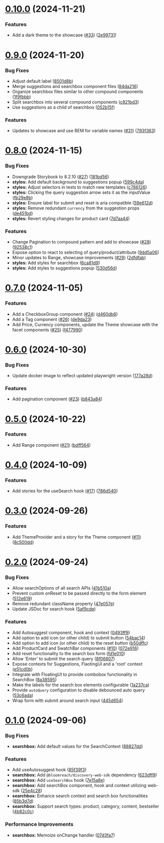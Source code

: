 # [0.10.0](https://github.com/bloomreach/limitless-ui-react/compare/v0.9.0...v0.10.0) (2024-11-21)


### Features

* Add a dark theme to the showcase ([#33](https://github.com/bloomreach/limitless-ui-react/issues/33)) ([2e99731](https://github.com/bloomreach/limitless-ui-react/commit/2e99731d3ba8585052197d36591ebda614380af3))

# [0.9.0](https://github.com/bloomreach/limitless-ui-react/compare/v0.8.0...v0.9.0) (2024-11-20)


### Bug Fixes

* Adjust default label ([8501d8b](https://github.com/bloomreach/limitless-ui-react/commit/8501d8b0b944184a599c28774e4ea758d8115481))
* Merge suggestions and searchbox component files ([84da216](https://github.com/bloomreach/limitless-ui-react/commit/84da2164004469f20e194cf561a75935ba19568b))
* Organize searchbox files similar to other compound components ([1f9fbbb](https://github.com/bloomreach/limitless-ui-react/commit/1f9fbbb8a31cb87c9fc44ae5058df797a738d26c))
* Split searchbox into several compound components ([c821bd3](https://github.com/bloomreach/limitless-ui-react/commit/c821bd337873e032da01474a9429a783cf515901))
* Use suggestions as a child of searchbox ([052b15f](https://github.com/bloomreach/limitless-ui-react/commit/052b15f0489a2908394ac84676ad26f39304afa9))


### Features

* Updates to showcase and use BEM for variable names ([#31](https://github.com/bloomreach/limitless-ui-react/issues/31)) ([793f363](https://github.com/bloomreach/limitless-ui-react/commit/793f3632c376ad43233c4d17f4ccd3275d852a35))

# [0.8.0](https://github.com/bloomreach/limitless-ui-react/compare/v0.7.0...v0.8.0) (2024-11-15)


### Bug Fixes

* Downgrade Storybook to 8.2.10 ([#27](https://github.com/bloomreach/limitless-ui-react/issues/27)) ([181bd56](https://github.com/bloomreach/limitless-ui-react/commit/181bd56efc73f84793a563130d23b57ac087bdad))
* **styles:** Add default background to suggestions popup ([599c4da](https://github.com/bloomreach/limitless-ui-react/commit/599c4dac4f7576c8bf8a5f7610b17778645bac6f))
* **styles:** Adjust selectors in tests to match new templates ([c786126](https://github.com/bloomreach/limitless-ui-react/commit/c786126a6390ef0d9259d08a772ac7c632c17bbd))
* **styles:** Clicking the query suggestion arrow sets it as the inputValue ([fb29e8b](https://github.com/bloomreach/limitless-ui-react/commit/fb29e8b544bdf8f37021825dfd881c02bf1479dd))
* **styles:** Ensure label for submit and reset is aria compatible ([59e612d](https://github.com/bloomreach/limitless-ui-react/commit/59e612def96f89c7b5b9d2648e8dc2e5eb23e02d))
* **styles:** Remove redundant `currency` from the suggestion props ([de451bd](https://github.com/bloomreach/limitless-ui-react/commit/de451bdc49286546429f5cd203fd7195a370e691))
* **styles:** Revert styling changes for product card ([7d7aa44](https://github.com/bloomreach/limitless-ui-react/commit/7d7aa44d08139f81199927c076cc5f06335ca57a))


### Features

* Change Pagination to compound pattern and add to showcase ([#28](https://github.com/bloomreach/limitless-ui-react/issues/28)) ([92538c1](https://github.com/bloomreach/limitless-ui-react/commit/92538c1a7bddf15a04f1165e537c07f01a3a8ec2))
* Expose option to react to selecting of query/product/attribute ([9dd5a06](https://github.com/bloomreach/limitless-ui-react/commit/9dd5a063b05d38c639b19569ff5042b6d129714d))
* Minor updates to Range, showcase improvements ([#29](https://github.com/bloomreach/limitless-ui-react/issues/29)) ([2dfdfab](https://github.com/bloomreach/limitless-ui-react/commit/2dfdfabe30b0cccc3bfb8cf13c9555b67f81aa8a))
* **styles:** Add styles for searchbox ([6ca81d9](https://github.com/bloomreach/limitless-ui-react/commit/6ca81d985c52a3a7d7aaa3603aec12965240fcbb))
* **styles:** Add styles to suggestions popup ([530d56d](https://github.com/bloomreach/limitless-ui-react/commit/530d56d06b6121794f0d41162882114300383a80))

# [0.7.0](https://github.com/bloomreach/limitless-ui-react/compare/v0.6.0...v0.7.0) (2024-11-05)


### Features

* Add a CheckboxGroup component ([#24](https://github.com/bloomreach/limitless-ui-react/issues/24)) ([d460db6](https://github.com/bloomreach/limitless-ui-react/commit/d460db6f31bd490b8fc907352ea95180d91c6ccf))
* Add a Tag component ([#26](https://github.com/bloomreach/limitless-ui-react/issues/26)) ([de9da23](https://github.com/bloomreach/limitless-ui-react/commit/de9da23ba6d8c423d8617fe4a9a407074d0b405f))
* Add Price, Currency components, update the Theme showcase with the facet components ([#25](https://github.com/bloomreach/limitless-ui-react/issues/25)) ([f477990](https://github.com/bloomreach/limitless-ui-react/commit/f477990f36f738de16782533962b3877b02a502c))

# [0.6.0](https://github.com/bloomreach/limitless-ui-react/compare/v0.5.0...v0.6.0) (2024-10-30)


### Bug Fixes

* Update docker image to reflect updated playwright version ([177a28d](https://github.com/bloomreach/limitless-ui-react/commit/177a28d23b1d33cfea335467ae4d8ae3ec65ad37))


### Features

* Add pagination component ([#23](https://github.com/bloomreach/limitless-ui-react/issues/23)) ([b843a84](https://github.com/bloomreach/limitless-ui-react/commit/b843a84bfdce1917d14e757eaa08efbead703d6f))

# [0.5.0](https://github.com/bloomreach/limitless-ui-react/compare/v0.4.0...v0.5.0) (2024-10-22)


### Features

* Add Range component ([#21](https://github.com/bloomreach/limitless-ui-react/issues/21)) ([bdff564](https://github.com/bloomreach/limitless-ui-react/commit/bdff5641ffb8586514f7d0eb053ab28c3445e872))

# [0.4.0](https://github.com/bloomreach/limitless-ui-react/compare/v0.3.0...v0.4.0) (2024-10-09)


### Features

* Add stories for the useSearch hook ([#17](https://github.com/bloomreach/limitless-ui-react/issues/17)) ([786d540](https://github.com/bloomreach/limitless-ui-react/commit/786d54087f68049f60cc75735ff808bb926c2ef5))

# [0.3.0](https://github.com/bloomreach/limitless-ui-react/compare/v0.2.0...v0.3.0) (2024-09-26)


### Features

* Add ThemeProvider and a story for the Theme component ([#11](https://github.com/bloomreach/limitless-ui-react/issues/11)) ([8c500dd](https://github.com/bloomreach/limitless-ui-react/commit/8c500dd848ebb443762b1087cdec478327b2f0d8))

# [0.2.0](https://github.com/bloomreach/limitless-ui-react/compare/v0.1.0...v0.2.0) (2024-09-24)


### Bug Fixes

* Allow searchOptions of all search APIs ([41b510a](https://github.com/bloomreach/limitless-ui-react/commit/41b510a420fcf4fc51550c1549c0dbfe56954854))
* Prevent custom onReset to be passed directly to the form element ([512e619](https://github.com/bloomreach/limitless-ui-react/commit/512e6197aaea0874bf3943c1879461d2941f7260))
* Remove redundant className property ([47e057e](https://github.com/bloomreach/limitless-ui-react/commit/47e057ec402520638d87e18042fe598117a7919a))
* Update JSDoc for search hook ([5af9cde](https://github.com/bloomreach/limitless-ui-react/commit/5af9cde3e63d2a2ea9bc3339ba626b35f3dca1ee))


### Features

* Add Autosuggest component, hook and context ([0493ff9](https://github.com/bloomreach/limitless-ui-react/commit/0493ff940c898e81dc61ee48e7e9384514b7353a))
* Add option to add icon (or other child) to submit button ([54bac14](https://github.com/bloomreach/limitless-ui-react/commit/54bac14b300ea8cdda581a9972d649ccee2922ad))
* Add option to add icon (or other child) to the reset button ([b50dffc](https://github.com/bloomreach/limitless-ui-react/commit/b50dffc19954ab70655eac111d1eb1f4159deb20))
* Add ProductCard and SwatchBar components ([#10](https://github.com/bloomreach/limitless-ui-react/issues/10)) ([072e916](https://github.com/bloomreach/limitless-ui-react/commit/072e9162277d8dadc7e8f7fa30ed678ad67f6734))
* Add reset functionality to the search box form ([fd1e010](https://github.com/bloomreach/limitless-ui-react/commit/fd1e01082a7b59b6efae5b8c36745ec535bdbca6))
* Allow 'Enter' to submit the search query ([8f06607](https://github.com/bloomreach/limitless-ui-react/commit/8f0660774456f762c9e06aa696c1316d86ff8670))
* Expose contexts for Suggestions, FlaotingUI and a 'root' context ([e51cd0b](https://github.com/bloomreach/limitless-ui-react/commit/e51cd0bca6992987df1ad4373f1d1c5647c4b7a3))
* Integrate with FloatingUI to provide combobox functionality in SearchBox ([8a38595](https://github.com/bloomreach/limitless-ui-react/commit/8a385952649c4509c4152dd587ec9d07f24edcf5))
* Make the labels for the search box elements configurable ([1a237ca](https://github.com/bloomreach/limitless-ui-react/commit/1a237ca17e9c91c4a7c04e68dbbe52201fca8e2a))
* Provide `autoQuery` configuration to disable debounced auto query ([53c6ada](https://github.com/bloomreach/limitless-ui-react/commit/53c6ada64b24b713eac78bab114eea6eb0ac6332))
* Wrap form with submit around search input ([445d654](https://github.com/bloomreach/limitless-ui-react/commit/445d65486f40d94ee27a60e30327f95cfa1c5987))

# [0.1.0](https://github.com/bloomreach/limitless-ui-react/compare/v0.0.1...v0.1.0) (2024-09-06)


### Bug Fixes

* **searchbox:** Add default values for the SearchContext ([88827dd](https://github.com/bloomreach/limitless-ui-react/commit/88827ddbdc96fb13eb8a143791b5e411fd2d2f86))


### Features

* Add useAutosuggest hook ([85f39f3](https://github.com/bloomreach/limitless-ui-react/commit/85f39f37112071b5de77e39834c1ce7d87a259ac))
* **searchbox:** Add `@bloomreach/discovery-web-sdk` dependency ([623dff9](https://github.com/bloomreach/limitless-ui-react/commit/623dff95a4fec902727a6c21292ef6c6853d688b))
* **searchbox:** Add `useSearchBox` hook ([7e15a8e](https://github.com/bloomreach/limitless-ui-react/commit/7e15a8e39a241637d58b62f6173ee81d793693bb))
* **searchbox:** Add searchBox component, hook and context utilizing web-sdk ([25e4c28](https://github.com/bloomreach/limitless-ui-react/commit/25e4c289e143296d1f7ddb619542dfa64fd42942))
* **searchbox:** Enhance search context and search box functionalities ([85b3d7d](https://github.com/bloomreach/limitless-ui-react/commit/85b3d7d9d4af0c3afc1f9797b5d9d18243f7b576))
* **searchbox:** Support search types: product, category, content, bestseller ([4b82c0c](https://github.com/bloomreach/limitless-ui-react/commit/4b82c0c6cc70332610c301fb3359df5f3efdc58c))


### Performance Improvements

* **searchbox:** Memoize onChange handler ([07d3fa7](https://github.com/bloomreach/limitless-ui-react/commit/07d3fa71cb979d39ef5903b242018c08d8af523e))
